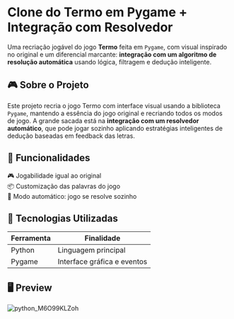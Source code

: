 # Clone do Termo em Pygame + Integração com Resolvedor

Uma recriação jogável do jogo **Termo** feita em `Pygame`, com visual inspirado no original e um diferencial marcante: **integração com um algoritmo de resolução automática** usando lógica, filtragem e dedução inteligente.

## 🎮 Sobre o Projeto

Este projeto recria o jogo Termo com interface visual usando a biblioteca `Pygame`, mantendo a essência do jogo original e recriando todos os modos de jogo. A grande sacada está na **integração com um resolvedor automático**, que pode jogar sozinho aplicando estratégias inteligentes de dedução baseadas em feedback das letras.

## 🧠 Funcionalidades

🎮 Jogabilidade igual ao original  
📦 Customização das palavras do jogo  
🤖 Modo automático: jogo se resolve sozinho 

## 🧩 Tecnologias Utilizadas

| Ferramenta     | Finalidade                        |
|----------------|-----------------------------------|
| Python         | Linguagem principal               |
| Pygame         | Interface gráfica e eventos       |


## 🖥️ Preview

![python_M6O99KLZoh](https://github.com/user-attachments/assets/95d08d78-3750-48d7-9ebe-420e31ccf57c)

